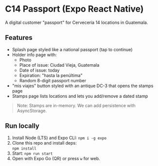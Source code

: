 # C14 Passport (Expo React Native)

A digital customer "passport" for Cervecería 14 locations in Guatemala.

## Features
- Splash page styled like a national passport (tap to continue)
- Holder info page with:
  - Photo
  - Place of issue: Ciudad Vieja, Guatemala
  - Date of issue: today
  - Expiration: "hasta la penúltima"
  - Random 8-digit passport number
- "mis viajes" button styled with an antique DC-3 that opens the stamps page
- Stamps page lists locations and lets you add/remove a dated stamp

> Note: Stamps are in-memory. We can add persistence with AsyncStorage.

## Run locally
1. Install Node (LTS) and Expo CLI: `npm i -g expo`
2. Clone this repo and install deps:  
   `npm install`
3. Start: `npm run start`
4. Open with Expo Go (QR) or press `w` for web.
